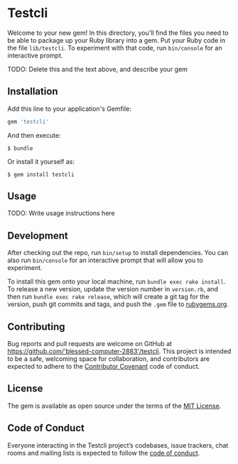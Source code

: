 # Testcli

Welcome to your new gem! In this directory, you'll find the files you need to be able to package up your Ruby library into a gem. Put your Ruby code in the file `lib/testcli`. To experiment with that code, run `bin/console` for an interactive prompt.

TODO: Delete this and the text above, and describe your gem

## Installation

Add this line to your application's Gemfile:

```ruby
gem 'testcli'
```

And then execute:

    $ bundle

Or install it yourself as:

    $ gem install testcli

## Usage

TODO: Write usage instructions here

## Development

After checking out the repo, run `bin/setup` to install dependencies. You can also run `bin/console` for an interactive prompt that will allow you to experiment.

To install this gem onto your local machine, run `bundle exec rake install`. To release a new version, update the version number in `version.rb`, and then run `bundle exec rake release`, which will create a git tag for the version, push git commits and tags, and push the `.gem` file to [rubygems.org](https://rubygems.org).

## Contributing

Bug reports and pull requests are welcome on GitHub at https://github.com/'blessed-computer-2883'/testcli. This project is intended to be a safe, welcoming space for collaboration, and contributors are expected to adhere to the [Contributor Covenant](http://contributor-covenant.org) code of conduct.

## License

The gem is available as open source under the terms of the [MIT License](https://opensource.org/licenses/MIT).

## Code of Conduct

Everyone interacting in the Testcli project’s codebases, issue trackers, chat rooms and mailing lists is expected to follow the [code of conduct](https://github.com/'blessed-computer-2883'/testcli/blob/master/CODE_OF_CONDUCT.md).
